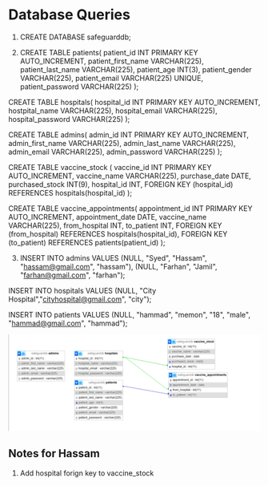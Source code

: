 # Database Queries

1. CREATE DATABASE safeguarddb;

2. CREATE TABLE patients(
	patient_id INT PRIMARY KEY AUTO_INCREMENT,
    patient_first_name VARCHAR(225),
    patient_last_name VARCHAR(225),
    patient_age INT(3),
    patient_gender VARCHAR(225),
    patient_email VARCHAR(225) UNIQUE,
    patient_password VARCHAR(225)
);

CREATE TABLE hospitals(
    hospital_id INT PRIMARY KEY AUTO_INCREMENT,
    hostpital_name VARCHAR(225),
    hospital_email VARCHAR(225),
    hospital_password VARCHAR(225)
);

CREATE TABLE admins(
    admin_id INT PRIMARY KEY AUTO_INCREMENT,
    admin_first_name VARCHAR(225),
    admin_last_name VARCHAR(225),
    admin_email VARCHAR(225),
    admin_password VARCHAR(225)
);

CREATE TABLE vaccine_stock (
    vaccine_id INT PRIMARY KEY AUTO_INCREMENT,
    vaccine_name VARCHAR(225),
    purchase_date DATE,
    purchased_stock INT(9),
    hospital_id INT,
    FOREIGN KEY (hospital_id) REFERENCES hospitals(hospital_id)
);

CREATE TABLE vaccine_appointments(
	appointment_id INT PRIMARY KEY AUTO_INCREMENT,
    appointment_date DATE,
    vaccine_name VARCHAR(225),
    from_hospital INT,
	to_patient INT,
	FOREIGN KEY (from_hospital) REFERENCES hospitals(hospital_id),
    FOREIGN KEY (to_patient) REFERENCES patients(patient_id)
);

3. INSERT INTO admins VALUES (NULL, "Syed", "Hassam", "hassam@gmail.com", "hassam"), (NULL, "Farhan", "Jamil", "farhan@gmail.com", "farhan");

INSERT INTO hospitals VALUES (NULL, "City Hospital","cityhospital@gmail.com", "city");

INSERT INTO patients VALUES (NULL, "hammad", "memon", "18", "male", "hammad@gmail.com", "hammad");

![Alt text](ERDiagram.png)

## Notes for Hassam
1. Add hospital forign key to vaccine_stock


